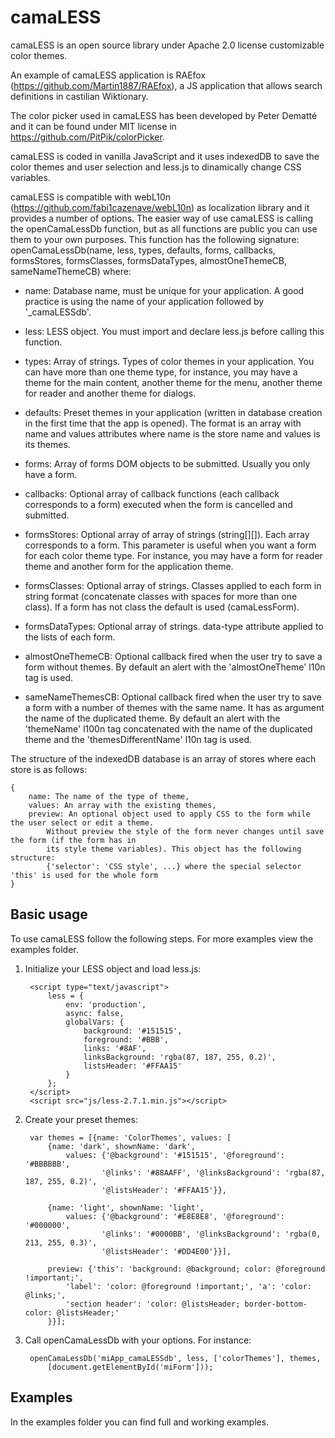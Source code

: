 # camaLESS
camaLESS is an open source library under Apache 2.0 license customizable color themes.

An example of camaLESS application is RAEfox (https://github.com/Martin1887/RAEfox), a JS application that allows search definitions in castilian Wiktionary.

The color picker used in camaLESS has been developed by Peter Dematté and it can be found under MIT license in https://github.com/PitPik/colorPicker.


camaLESS is coded in vanilla JavaScript and it uses indexedDB to save the color themes and user selection and less.js to dinamically change CSS variables.

camaLESS is compatible with webL10n (https://github.com/fabi1cazenave/webL10n) as localization library and it provides a number of options. The easier way of use camaLESS is calling the openCamaLessDb function, but as all functions are public you can use them to your own purposes. This function has the following signature: openCamaLessDb(name, less, types, defaults, forms, callbacks, formsStores, formsClasses, formsDataTypes, almostOneThemeCB, sameNameThemeCB) where:

- name: Database name, must be unique for your application. A good practice is using the name of your application followed by '_camaLESSdb'.

- less: LESS object. You must import and declare less.js before calling this function.

- types: Array of strings. Types of color themes in your application. You can have more than one theme type, for instance, you may have a theme for the main content, another theme for the menu, another theme for reader and another theme for dialogs.

- defaults: Preset themes in your application (written in database creation in the first time that the app is opened). The format is an array with name and values attributes where name is the store name and values is its themes.

- forms: Array of forms DOM objects to be submitted. Usually you only have a form.

- callbacks: Optional array of callback functions (each callback corresponds to a form) executed when the form is cancelled and submitted.

- formsStores: Optional array of array of strings (string[][]). Each array corresponds to a form. This parameter is useful when you want a form for each color theme type. For instance, you may have a form for reader theme and another form for the application theme.

- formsClasses: Optional array of strings. Classes applied to each form in string format (concatenate classes with spaces for more than one class). If a form has not class the default is used (camaLessForm).

- formsDataTypes: Optional array of strings. data-type attribute applied to the lists of each form.

- almostOneThemeCB: Optional callback fired when the user try to save a form without themes. By default an alert with the 'almostOneTheme' l10n tag is used.

- sameNameThemesCB: Optional callback fired when the user try to save a form with a number of themes with the same name. It has as argument the name of the duplicated theme. By default an alert with the 'themeName' l100n tag concatenated with the name of the duplicated theme and the 'themesDifferentName' l10n tag is used.

The structure of the indexedDB database is an array of stores where each store is as follows:

	{
		name: The name of the type of theme,
		values: An array with the existing themes,
		preview: An optional object used to apply CSS to the form while the user select or edit a theme.
			Without preview the style of the form never changes until save the form (if the form has in
			its style theme variables). This object has the following structure:
			{'selector': 'CSS style', ...} where the special selector 'this' is used for the whole form
	}

## Basic usage

To use camaLESS follow the following steps. For more examples view the examples folder.

1. Initialize your LESS object and load less.js:


		<script type="text/javascript">
			less = {
				env: 'production',
				async: false,
				globalVars: {
					background: '#151515',
					foreground: '#BBB',
					links: '#8AF',
					linksBackground: 'rgba(87, 187, 255, 0.2)',
					listsHeader: '#FFAA15'
				}
			};
		</script>
		<script src="js/less-2.7.1.min.js"></script>
	
2. Create your preset themes:

		var themes = [{name: 'ColorThemes', values: [
            {name: 'dark', shownName: 'dark',
                values: {'@background': '#151515', '@foreground': '#BBBBBB',
                        '@links': '#88AAFF', '@linksBackground': 'rgba(87, 187, 255, 0.2)',
                        '@listsHeader': '#FFAA15'}},
            
            {name: 'light', shownName: 'light',
                values: {'@background': '#E8E8E8', '@foreground': '#000000',
                        '@links': '#0000BB', '@linksBackground': 'rgba(0, 213, 255, 0.3)',
                        '@listsHeader': '#DD4E00'}}],
						
			preview: {'this': 'background: @background; color: @foreground !important;',
				'label': 'color: @foreground !important;', 'a': 'color: @links;',
				'section header': 'color: @listsHeader; border-bottom-color: @listsHeader;'
			}}];
				
3. Call openCamaLessDb with your options. For instance:

		openCamaLessDb('miApp_camaLESSdb', less, ['colorThemes'], themes,
			[document.getElementById('miForm']));
	


## Examples

In the examples folder you can find full and working examples.


